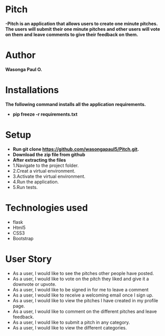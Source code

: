 # Pitch

**-Pitch is an application that allows users to create one minute pitches. The users will submit their one minute pitches and other users will vote on them and leave comments to give their feedback on them.**

# Author

**Wasonga Paul O.**

# Installations

**The following command installs all the application requirements.**

- **pip freeze -r requirements.txt**

# Setup

- **Run git clone https://github.com/wasongapaul5/Pitch.git.**
- **Download the zip file from github**
- **After extracting the files**
- 1.Navigate to the project folder.
- 2.Creat a virtual environment.
- 3.Activate the virtual environment.
- 4.Run the application.
- 5.Run tests.

# Technologies used

- flask
- Html5
- CSS3
- Bootstrap

# User Story

- As a user, I would like to see the pitches other people have posted.
- As a user, I would like to vote on the pitch they liked and give it a downvote or upvote.
- As a user, I would like to be signed in for me to leave a comment
- As a user, I would like to receive a welcoming email once I sign up.
- As a user, I would like to view the pitches I have created in my profile page.
- As a user, I would like to comment on the different pitches and leave feedback.
- As a user, I would like to submit a pitch in any category.
- As a user, I would like to view the different categories.
